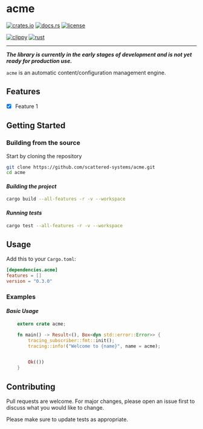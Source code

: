# acme

[![crates.io](https://img.shields.io/crates/v/acme.svg)](https://crates.io/crates/acme)
[![docs.rs](https://docs.rs/acme/badge.svg)](https://docs.rs/acme)
[![license](https://img.shields.io/crates/l/acme.svg)](https://crates.io/crates/acme)

[![clippy](https://github.com/scattered-systems/acme/actions/workflows/clippy.yml/badge.svg)](https://github.com/scattered-systems/acme/actions/workflows/clippy.yml)
[![rust](https://github.com/scattered-systems/acme/actions/workflows/rust.yml/badge.svg)](https://github.com/scattered-systems/acme/actions/workflows/rust.yml)

***

_**The library is currently in the early stages of development and is not yet ready for production use.**_

`acme` is an automatic content/configuration management engine.

## Features

- [x] Feature 1

## Getting Started

### Building from the source

Start by cloning the repository

```bash
git clone https://github.com/scattered-systems/acme.git
cd acme
```

#### _Building the project_

```bash
cargo build --all-features -r -v --workspace
```

#### _Running tests_

```bash
cargo test --all-features -r -v --workspace
```

## Usage

Add this to your `Cargo.toml`:

```toml
[dependencies.acme]
features = []
version = "0.3.0"
```

### Examples

#### _Basic Usage_

```rust
    extern crate acme;

    fn main() -> Result<(), Box<dyn std::error::Error>> {
        tracing_subscriber::fmt::init();
        tracing::info!("Welcome to {name}", name = acme);


        Ok(())
    }
```

## Contributing

Pull requests are welcome. For major changes, please open an issue first
to discuss what you would like to change.

Please make sure to update tests as appropriate.
